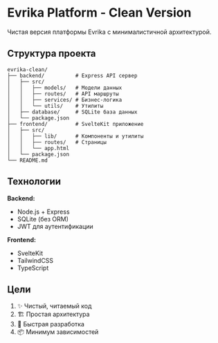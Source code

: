 # Evrika Platform - Clean Version

Чистая версия платформы Evrika с минималистичной архитектурой.

## Структура проекта

```
evrika-clean/
├── backend/          # Express API сервер
│   ├── src/
│   │   ├── models/   # Модели данных
│   │   ├── routes/   # API маршруты
│   │   ├── services/ # Бизнес-логика
│   │   └── utils/    # Утилиты
│   ├── database/     # SQLite база данных
│   └── package.json
├── frontend/         # SvelteKit приложение
│   ├── src/
│   │   ├── lib/      # Компоненты и утилиты
│   │   ├── routes/   # Страницы
│   │   └── app.html
│   └── package.json
└── README.md
```

## Технологии

**Backend:**
- Node.js + Express
- SQLite (без ORM)
- JWT для аутентификации

**Frontend:**
- SvelteKit
- TailwindCSS
- TypeScript

## Цели

1. ✨ Чистый, читаемый код
2. 🏗️ Простая архитектура
3. 🚀 Быстрая разработка
4. 📦 Минимум зависимостей
